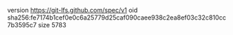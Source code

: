 version https://git-lfs.github.com/spec/v1
oid sha256:fe7174b1cef0e0c6a25779d25caf090caee938c2ea8ef03c32c810cc7b3595c7
size 5783
